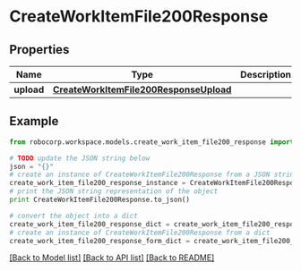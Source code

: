 # CreateWorkItemFile200Response


## Properties
Name | Type | Description | Notes
------------ | ------------- | ------------- | -------------
**upload** | [**CreateWorkItemFile200ResponseUpload**](CreateWorkItemFile200ResponseUpload.md) |  | 

## Example

```python
from robocorp.workspace.models.create_work_item_file200_response import CreateWorkItemFile200Response

# TODO update the JSON string below
json = "{}"
# create an instance of CreateWorkItemFile200Response from a JSON string
create_work_item_file200_response_instance = CreateWorkItemFile200Response.from_json(json)
# print the JSON string representation of the object
print CreateWorkItemFile200Response.to_json()

# convert the object into a dict
create_work_item_file200_response_dict = create_work_item_file200_response_instance.to_dict()
# create an instance of CreateWorkItemFile200Response from a dict
create_work_item_file200_response_form_dict = create_work_item_file200_response.from_dict(create_work_item_file200_response_dict)
```
[[Back to Model list]](../README.md#documentation-for-models) [[Back to API list]](../README.md#documentation-for-api-endpoints) [[Back to README]](../README.md)


